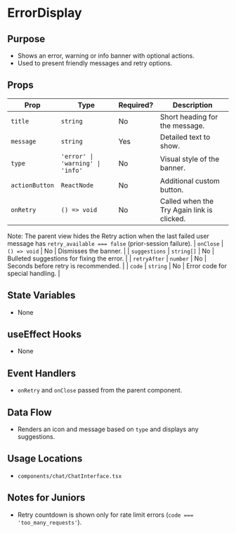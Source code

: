 # ErrorDisplay

## Purpose

- Shows an error, warning or info banner with optional actions.
- Used to present friendly messages and retry options.

## Props

| Prop           | Type                             | Required? | Description                                |
| -------------- | -------------------------------- | --------- | ------------------------------------------ |
| `title`        | `string`                         | No        | Short heading for the message.             |
| `message`      | `string`                         | Yes       | Detailed text to show.                     |
| `type`         | `'error' \| 'warning' \| 'info'` | No        | Visual style of the banner.                |
| `actionButton` | `ReactNode`                      | No        | Additional custom button.                  |
| `onRetry`      | `() => void`                     | No        | Called when the Try Again link is clicked. |

Note: The parent view hides the Retry action when the last failed user message has `retry_available === false` (prior-session failure).
| `onClose` | `() => void` | No | Dismisses the banner. |
| `suggestions` | `string[]` | No | Bulleted suggestions for fixing the error. |
| `retryAfter` | `number` | No | Seconds before retry is recommended. |
| `code` | `string` | No | Error code for special handling. |

## State Variables

- None

## useEffect Hooks

- None

## Event Handlers

- `onRetry` and `onClose` passed from the parent component.

## Data Flow

- Renders an icon and message based on `type` and displays any suggestions.

## Usage Locations

- `components/chat/ChatInterface.tsx`

## Notes for Juniors

- Retry countdown is shown only for rate limit errors (`code === 'too_many_requests'`).

